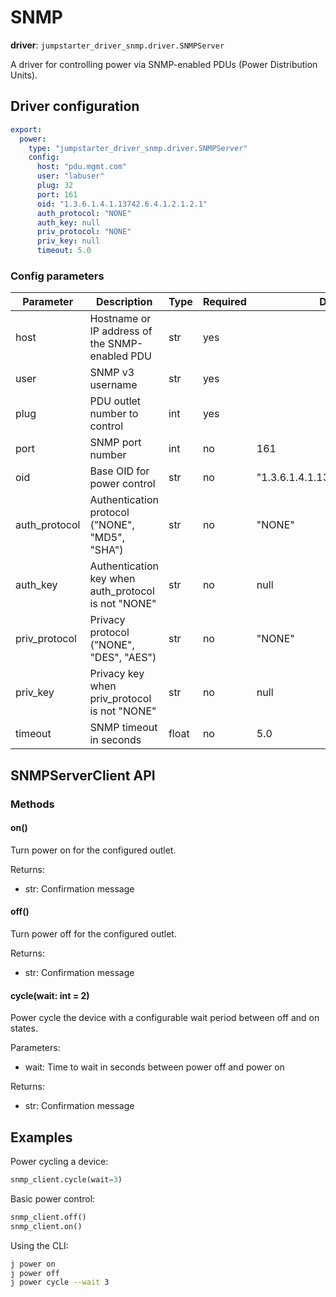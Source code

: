 # SNMP

**driver**: `jumpstarter_driver_snmp.driver.SNMPServer`

A driver for controlling power via SNMP-enabled PDUs (Power Distribution Units).

## Driver configuration
```yaml
export:
  power:
    type: "jumpstarter_driver_snmp.driver.SNMPServer"
    config:
      host: "pdu.mgmt.com"
      user: "labuser"
      plug: 32
      port: 161
      oid: "1.3.6.1.4.1.13742.6.4.1.2.1.2.1"
      auth_protocol: "NONE"
      auth_key: null
      priv_protocol: "NONE"
      priv_key: null
      timeout: 5.0
```

### Config parameters

| Parameter | Description | Type | Required | Default |
|-----------|-------------|------|----------|---------|
| host | Hostname or IP address of the SNMP-enabled PDU | str | yes | |
| user | SNMP v3 username | str | yes | |
| plug | PDU outlet number to control | int | yes | |
| port | SNMP port number | int | no | 161 |
| oid | Base OID for power control | str | no | "1.3.6.1.4.1.13742.6.4.1.2.1.2.1" |
| auth_protocol | Authentication protocol ("NONE", "MD5", "SHA") | str | no | "NONE" |
| auth_key | Authentication key when auth_protocol is not "NONE" | str | no | null |
| priv_protocol | Privacy protocol ("NONE", "DES", "AES") | str | no | "NONE" |
| priv_key | Privacy key when priv_protocol is not "NONE" | str | no | null |
| timeout | SNMP timeout in seconds | float | no | 5.0 |

## SNMPServerClient API

### Methods

#### on()
Turn power on for the configured outlet.

Returns:
- str: Confirmation message

#### off()
Turn power off for the configured outlet.

Returns:
- str: Confirmation message

#### cycle(wait: int = 2)
Power cycle the device with a configurable wait period between off and on states.

Parameters:
- wait: Time to wait in seconds between power off and power on

Returns:
- str: Confirmation message

## Examples

Power cycling a device:
```python
snmp_client.cycle(wait=3)
```

Basic power control:
```python
snmp_client.off()
snmp_client.on()
```

Using the CLI:
```bash
j power on
j power off
j power cycle --wait 3
